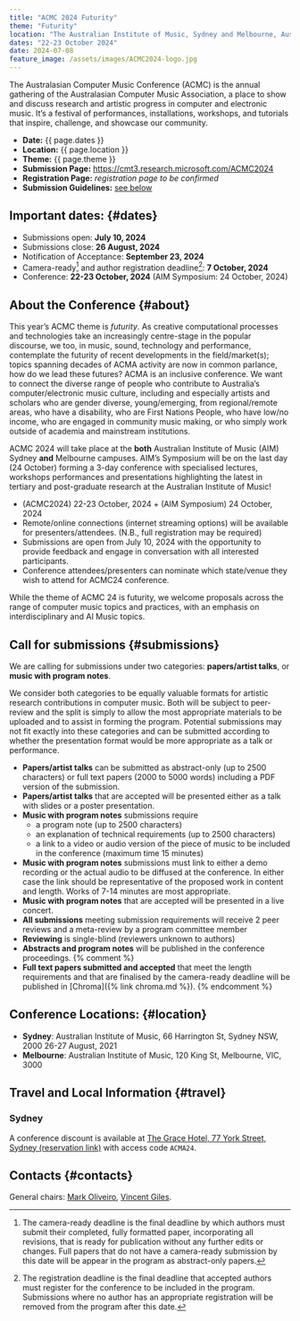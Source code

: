 ```yaml
---
title: "ACMC 2024 Futurity"
theme: "Futurity"
location: "The Australian Institute of Music, Sydney and Melbourne, Australia"
dates: "22-23 October 2024"
date: 2024-07-08
feature_image: /assets/images/ACMC2024-logo.jpg
---
```


The Australasian Computer Music Conference (ACMC) is the annual gathering of the Australasian Computer Music Association, a place to show and discuss research and artistic progress in computer and electronic music. It’s a festival of performances, installations, workshops, and tutorials that inspire, challenge, and showcase our community.

- **Date:** {{ page.dates }}
- **Location:** {{ page.location }}
- **Theme:** {{ page.theme }}
- **Submission Page:** <https://cmt3.research.microsoft.com/ACMC2024>
- **Registration Page:** _registration page to be confirmed_
- **Submission Guidelines:** [see below](#submissions)

## Important dates: {#dates}

- Submissions open: **July 10, 2024**
- Submissions close: **26 August, 2024**
- Notification of Acceptance: **September 23, 2024**
- Camera-ready[^1] and author registration deadline[^2]: **7 October, 2024**
- Conference: **22-23 October, 2024** (AIM Symposium: 24 October, 2024)

[^1]: The camera-ready deadline is the final deadline by which authors must submit their completed, fully formatted paper, incorporating all revisions, that is ready for publication without any further edits or changes. Full papers that do not have a camera-ready submission by this date will be appear in the program as abstract-only papers.

[^2]: The registration deadline is the final deadline that accepted authors must register for the conference to be included in the program. Submissions where no author has an appropriate registration will be removed from the program after this date.

## About the Conference {#about}

This year’s ACMC theme is _futurity_. As creative computational processes and technologies take an increasingly centre-stage in the popular discourse, we too, in music, sound, technology and performance, contemplate the futurity of recent developments in the field/market(s); topics spanning decades of ACMA activity are now in common parlance, how do we lead these futures?
ACMA is an inclusive conference. We want to connect the diverse range of people who contribute to Australia’s computer/electronic music culture, including and especially artists and scholars who are gender diverse, young/emerging, from regional/remote areas, who have a disability, who are First Nations People, who have low/no income, who are engaged in community music making, or who simply work outside of academia and mainstream institutions.

ACMC 2024 will take place at the **both** Australian Institute of Music (AIM) Sydney **and** Melbourne campuses. AIM’s Symposium will be on the last day (24 October) forming a 3-day conference with specialised lectures, workshops performances and presentations highlighting the latest in tertiary and post-graduate research at the Australian Institute of Music!

- (ACMC2024) 22-23 October, 2024 + (AIM Symposium) 24 October, 2024
- Remote/online connections (internet streaming options) will be available for presenters/attendees. (N.B., full registration may be required)
- Submissions are open from July 10, 2024 with the opportunity to provide feedback and engage in conversation with all interested participants. 
- Conference attendees/presenters can nominate which state/venue they wish to attend for ACMC24 conference.

While the theme of ACMC 24 is futurity, we welcome proposals across the range of computer music topics and practices, with an emphasis on interdisciplinary and AI Music topics.

## Call for submissions {#submissions}

We are calling for submissions under two categories: **papers/artist talks**, or **music with program notes**.

We consider both categories to be equally valuable formats for artistic research contributions in computer music. Both will be subject to peer-review and the split is simply to allow the most appropriate materials to be uploaded and to assist in forming the program. Potential submissions may not fit exactly into these categories and can be submitted according to whether the presentation format would be more appropriate as a talk or performance.

- **Papers/artist talks** can be submitted as abstract-only (up to 2500 characters) or full text papers (2000 to 5000 words) including a PDF version of the submission.
- **Papers/artist talks** that are accepted will be presented either as a talk with slides or a poster presentation.
- **Music with program notes** submissions require 
  - a program note (up to 2500 characters)
  - an explanation of technical requirements (up to 2500 characters)
  - a link to a video or audio version of the piece of music to be included in the conference (maximum time 15 minutes)
- **Music with program notes** submissions must link to either a demo recording or the actual audio to be diffused at the conference. In either case the link should be representative of the proposed work in content and length. Works of 7-14 minutes are most appropriate.
- **Music with program notes** that are accepted will be presented in a live concert.
- **All submissions** meeting submission requirements will receive 2 peer reviews and a meta-review by a program committee member
- **Reviewing** is single-blind (reviewers unknown to authors)
- **Abstracts and program notes** will be published in the conference proceedings.
{% comment %}
- **Full text papers submitted and accepted** that meet the length requirements and that are finalised by the camera-ready deadline will be published in [Chroma]({% link chroma.md %}).
{% endcomment %}

## Conference Locations: {#location}

- **Sydney**: Australian Institute of Music, 66 Harrington St, Sydney NSW, 2000 26-27 August, 2021
- **Melbourne**: Australian Institute of Music, 120 King St, Melbourne, VIC, 3000

## Travel and Local Information {#travel}

### Sydney

A conference discount is available at [The Grace Hotel, 77 York Street, Sydney (reservation link)](https://reservations.travelclick.com/95041?RatePlanId=9121589) with access code `ACMA24`.

## Contacts {#contacts}

General chairs: [Mark Oliveiro](https://aim.edu.au/lecturers/dr-mark-oliveiro/), [Vincent Giles](https://aim.edu.au/lecturers/vincent-giles/).
